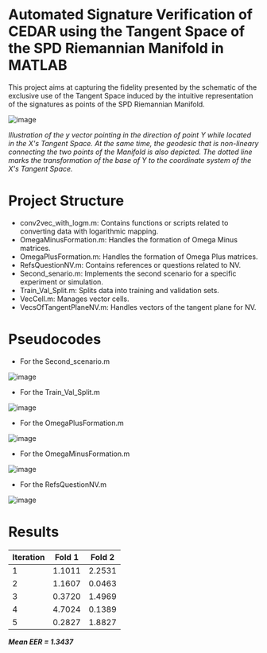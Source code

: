 # Automated Signature Verification of CEDAR using the Tangent Space of the SPD Riemannian Manifold in MATLAB

This project aims at capturing the fidelity presented by the schematic of the exclusive use of the Tangent Space induced by the intuitive representation of the signatures as points of the SPD Riemannian Manifold.

![image](https://github.com/user-attachments/assets/0072b669-ffbf-4875-a132-91bc2c6b328d)

_Illustration of the y vector pointing in the direction of point Y while located in the X's Tangent Space. 
At the same time, the geodesic that is non-lineary connecting the two points of the Manifold is also depicted. 
The dotted line marks the transformation of the base of Y to the coordinate system of the X's Tangent Space._

# Project Structure

- conv2vec_with_logm.m: Contains functions or scripts related to converting data with logarithmic mapping.
- OmegaMinusFormation.m: Handles the formation of Omega Minus matrices.
- OmegaPlusFormation.m: Handles the formation of Omega Plus matrices.
- RefsQuestionNV.m: Contains references or questions related to NV.
- Second_senario.m: Implements the second scenario for a specific experiment or simulation.
- Train_Val_Split.m: Splits data into training and validation sets.
- VecCell.m: Manages vector cells.
- VecsOfTangentPlaneNV.m: Handles vectors of the tangent plane for NV.

# Pseudocodes

- For the Second_scenario.m

![image](https://github.com/user-attachments/assets/e15fe7a9-0372-4f1a-9ef8-46b7ca0f3353)

- For the Train_Val_Split.m

![image](https://github.com/user-attachments/assets/ad13ff7d-a6f3-403c-a4da-1f9d4035302c)

- For the OmegaPlusFormation.m

![image](https://github.com/user-attachments/assets/06572e26-9a6b-4a56-b38e-7b30ac06e3cc)


- For the OmegaMinusFormation.m

![image](https://github.com/user-attachments/assets/560e3769-582a-420b-9921-d7cf80855e77)


- For the RefsQuestionNV.m

![image](https://github.com/user-attachments/assets/a394deed-ba15-4652-a2f4-7884e50f8afd)


# Results

| Iteration | Fold 1 | Fold 2 |
|-----------|--------|--------|
| 1         | 1.1011 | 2.2531 |
| 2         | 1.1607 | 0.0463 | 
| 3         | 0.3720 | 1.4969 |
| 4         | 4.7024 | 0.1389 | 
| 5         | 0.2827 | 1.8827 | 

***Mean EER = 1.3437***
